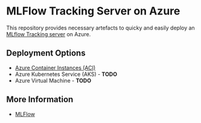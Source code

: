 # MLFlow Tracking Server on Azure
This repository provides necessary artefacts to quicky and easily deploy an [MLflow Tracking server](https://mlflow.org/docs/latest/tracking.html) on Azure.

## Deployment Options 
- [Azure Container Instances (ACI)](deploy-aci/README.md)
- Azure Kubernetes Service (AKS) - **TODO**
- Azure Virtual Machine - **TODO**

## More Information
- [MLFlow](https://mlflow.org/docs/latest/index.html)
